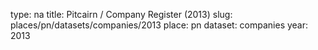 type: na
title: Pitcairn / Company Register (2013)
slug: places/pn/datasets/companies/2013
place: pn
dataset: companies
year: 2013
